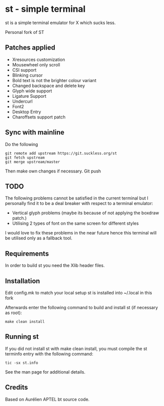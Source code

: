# st - simple terminal
st is a simple terminal emulator for X which sucks less.

Personal fork of ST

## Patches applied
- Xresources customization
- Mousewheel only scroll
- CSI support
- Blinking cursor
- Bold text is not the brighter colour variant
- Changed backspace and delete key
- Glyph wide support
- Ligature Support
- Undercurl
- Font2 
- Desktop Entry 
- Charoffsets support patch

## Sync with mainline

Do the following

```
git remote add upstream https://git.suckless.org/st
git fetch upstream
git merge upstream/master

```
Then make own changes if necessary. Git push

## TODO

The following problems cannot be satisfied in the current terminal but I personally find it to be a deal breaker with respect to a terminal emulator:

- Vertical glyph problems (maybe its because of not applying the boxdraw patch.)
- Utilising 2 types of font on the same screen for different styles

 I would love to fix these problems in the near future hence this terminal will be utilised only as a fallback tool.

## Requirements
In order to build st you need the Xlib header files.



## Installation
Edit config.mk to match your local setup 
st is installed into ~/.local in this fork

Afterwards enter the following command to build and install st (if
necessary as root):

    make clean install


## Running st
If you did not install st with make clean install, you must compile
the st terminfo entry with the following command:

    tic -sx st.info

See the man page for additional details.

## Credits
Based on Aurélien APTEL <aurelien dot aptel at gmail dot com> bt source code.


